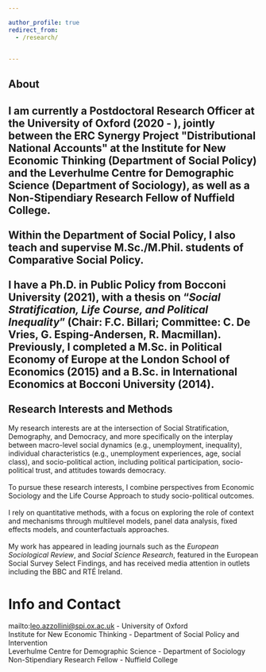```yaml
---

author_profile: true
redirect_from: 
  - /research/
  

---
```

About
---
I am currently a **Postdoctoral Research Officer** at the **University of Oxford** (2020 - ), jointly between the ERC Synergy Project "Distributional National Accounts" at the Institute for New Economic Thinking (**Department of Social Policy**) and the Leverhulme Centre for Demographic Science (**Department of Sociology**), as well as a Non-Stipendiary Research Fellow of **Nuffield College**.
\
\
Within the Department of Social Policy, I also teach and supervise M.Sc./M.Phil. students of Comparative Social Policy.
\
\
I have a **Ph.D. in Public Policy** from **Bocconi University** (2021), with a thesis on “_Social Stratification, Life Course, and Political Inequality_” (**Chair: F.C. Billari; Committee: C. De Vries, G. Esping-Andersen, R. Macmillan**). Previously, I completed a **M.Sc. in Political Economy of Europe** at the **London School of Economics** (2015) and a **B.Sc. in International Economics** at **Bocconi** University (2014).
\
\
Research Interests and Methods
---
My research interests are at the intersection of Social Stratification, Demography, and Democracy, and more specifically on the interplay between macro-level social dynamics (e.g., unemployment, inequality), individual characteristics (e.g., unemployment experiences, age, social class), and socio-political action, including political participation, socio-political trust, and attitudes towards democracy.
\
\
To pursue these research interests, I combine perspectives from Economic Sociology and the Life Course Approach to study socio-political outcomes.
\
\
I rely on quantitative methods, with a focus on exploring the role of context and mechanisms through multilevel models, panel data analysis, fixed effects models, and counterfactuals approaches.
\
\
My work has appeared in leading journals such as the _European Sociological Review_, and _Social Science Research_, featured in the European Social Survey Select Findings, and has received media attention in outlets including the BBC and RTÉ Ireland.



Info and Contact
======
mailto:leo.azzollini@spi.ox.ac.uk - University of Oxford\
Institute for New Economic Thinking - Department of Social Policy and Intervention\
Leverhulme Centre for Demographic Science - Department of Sociology\
Non-Stipendiary Research Fellow - Nuffield College

